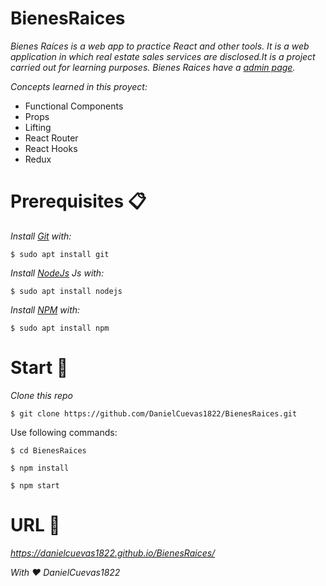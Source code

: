# BienesRaices

_Bienes Raíces is a web app to practice React and other tools. It is a web application in which real estate sales services are disclosed.It is a project carried out for learning purposes. Bienes Raices have a [admin page](https://github.com/DanielCuevas1822/BienesRaicesAdmin)._

_Concepts learned in this proyect:_

* Functional Components
* Props
* Lifting
* React Router
* React Hooks
* Redux

# Prerequisites 📋
_Install [Git](https://git-scm.com/) with:_
```
$ sudo apt install git
```

_Install [NodeJs](https://nodejs.org/en/) Js with:_
```
$ sudo apt install nodejs
```

_Install [NPM](https://www.npmjs.com/) with:_
```
$ sudo apt install npm
```
# Start 🚀

_Clone this repo_
```
$ git clone https://github.com/DanielCuevas1822/BienesRaices.git
```
Use following commands:
```
$ cd BienesRaices
```
```
$ npm install
```
```
$ npm start
```

# URL 📌

_https://danielcuevas1822.github.io/BienesRaices/_

_With ❤️ DanielCuevas1822_
